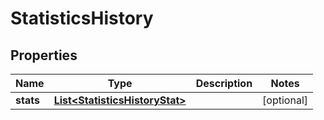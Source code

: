 
# StatisticsHistory

## Properties
Name | Type | Description | Notes
------------ | ------------- | ------------- | -------------
**stats** | [**List&lt;StatisticsHistoryStat&gt;**](StatisticsHistoryStat.md) |  |  [optional]



